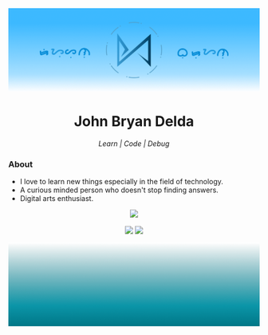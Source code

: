 <img src="https://github.com/jbryan11/jbryan11/blob/master/public/github_header.png?raw=true">
<h1 align="center">John Bryan Delda</h1>
<p align="center"><em>Learn | Code | Debug</em></p>

### About

- I love to learn new things especially in the field of technology. 
- A curious minded person who doesn't stop finding answers.
- Digital arts enthusiast.


<p align="center">
<img src="https://github-readme-stats.vercel.app/api?username=jbryan11">
</p>

<p align="center">
<a href="https://www.twitter.com/B_R_Y_N99" alt="Twitter"><img  src="https://raw.githubusercontent.com/jayehernandez/jayehernandez/3f5402efef9a0ae89211a6e04609558e862ca616/readme/twitter-fill.svg""></a>
  <a href="mailto:mightypirates174@gmail.com" alt="Contact me"><img src="https://raw.githubusercontent.com/jayehernandez/jayehernandez/3f5402efef9a0ae89211a6e04609558e862ca616/readme/mail-fill.svg"></a>
</p>


<img src="https://github.com/jbryan11/jbryan11/blob/master/public/github-footer.png?raw=true">
